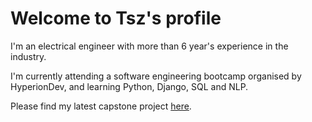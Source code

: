 # Welcome to Tsz's profile

<!--
**TszMan/TszMan** is a ✨ _special_ ✨ repository because its `README.md` (this file) appears on your GitHub profile.

Here are some ideas to get you started:

- 🔭 I’m currently working on ...
- 🌱 I’m currently learning ...
- 👯 I’m looking to collaborate on ...
- 🤔 I’m looking for help with ...
- 💬 Ask me about ...
- 📫 How to reach me: ...
- 😄 Pronouns: ...
- ⚡ Fun fact: ...
-->
I'm an electrical engineer with more than 6 year's experience in the industry.

I'm currently attending a software engineering bootcamp organised by HyperionDev, and learning Python, Django, SQL and NLP.

Please find my latest capstone project [here](https://github.com/TszMan/finalCapstone.git).
